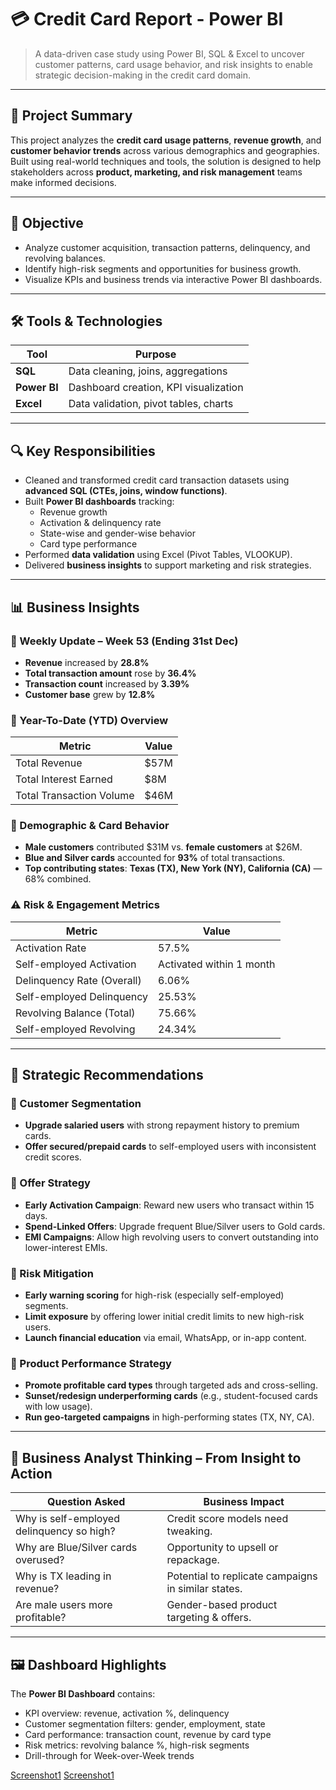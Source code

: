 
# 💳 Credit Card Report - Power BI


> A data-driven case study using Power BI, SQL & Excel to uncover customer patterns, card usage behavior, and risk insights to enable strategic decision-making in the credit card domain.

---

## 📌 Project Summary

This project analyzes the **credit card usage patterns**, **revenue growth**, and **customer behavior trends** across various demographics and geographies. Built using real-world techniques and tools, the solution is designed to help stakeholders across **product, marketing, and risk management** teams make informed decisions.



---

## 🎯 Objective

- Analyze customer acquisition, transaction patterns, delinquency, and revolving balances.
- Identify high-risk segments and opportunities for business growth.
- Visualize KPIs and business trends via interactive Power BI dashboards.

---

## 🛠️ Tools & Technologies

| Tool      | Purpose                                |
|-----------|----------------------------------------|
| **SQL**   | Data cleaning, joins, aggregations     |
| **Power BI** | Dashboard creation, KPI visualization |
| **Excel** | Data validation, pivot tables, charts  |

---

## 🔍 Key Responsibilities

- Cleaned and transformed credit card transaction datasets using **advanced SQL (CTEs, joins, window functions)**.
- Built **Power BI dashboards** tracking:
  - Revenue growth
  - Activation & delinquency rate
  - State-wise and gender-wise behavior
  - Card type performance
- Performed **data validation** using Excel (Pivot Tables, VLOOKUP).
- Delivered **business insights** to support marketing and risk strategies.

---

## 📊 Business Insights

### 📅 Weekly Update – Week 53 (Ending 31st Dec)

- **Revenue** increased by **28.8%**
- **Total transaction amount** rose by **36.4%**
- **Transaction count** increased by **3.39%**
- **Customer base** grew by **12.8%**

### 📆 Year-To-Date (YTD) Overview

| Metric                     | Value       |
|---------------------------|-------------|
| Total Revenue             | $57M        |
| Total Interest Earned     | $8M         |
| Total Transaction Volume  | $46M        |

### 👥 Demographic & Card Behavior

- **Male customers** contributed $31M vs. **female customers** at $26M.
- **Blue and Silver cards** accounted for **93%** of total transactions.
- **Top contributing states**: **Texas (TX), New York (NY), California (CA)** — 68% combined.

### ⚠️ Risk & Engagement Metrics

| Metric                     | Value                    |
|---------------------------|--------------------------|
| Activation Rate           | 57.5%                    |
| Self-employed Activation  | Activated within 1 month |
| Delinquency Rate (Overall)| 6.06%                    |
| Self-employed Delinquency | 25.53%                   |
| Revolving Balance (Total) | 75.66%                   |
| Self-employed Revolving   | 24.34%                   |

---

## 📌 Strategic Recommendations

### 🔹 Customer Segmentation

- **Upgrade salaried users** with strong repayment history to premium cards.
- **Offer secured/prepaid cards** to self-employed users with inconsistent credit scores.

### 🔹 Offer Strategy

- **Early Activation Campaign**: Reward new users who transact within 15 days.
- **Spend-Linked Offers**: Upgrade frequent Blue/Silver users to Gold cards.
- **EMI Campaigns**: Allow high revolving users to convert outstanding into lower-interest EMIs.

### 🔹 Risk Mitigation

- **Early warning scoring** for high-risk (especially self-employed) segments.
- **Limit exposure** by offering lower initial credit limits to new high-risk users.
- **Launch financial education** via email, WhatsApp, or in-app content.

### 🔹 Product Performance Strategy

- **Promote profitable card types** through targeted ads and cross-selling.
- **Sunset/redesign underperforming cards** (e.g., student-focused cards with low usage).
- **Run geo-targeted campaigns** in high-performing states (TX, NY, CA).

---

## 🧠 Business Analyst Thinking – From Insight to Action

| Question Asked                             | Business Impact                                |
|-------------------------------------------|------------------------------------------------|
| Why is self-employed delinquency so high? | Credit score models need tweaking.             |
| Why are Blue/Silver cards overused?       | Opportunity to upsell or repackage.            |
| Why is TX leading in revenue?             | Potential to replicate campaigns in similar states. |
| Are male users more profitable?           | Gender-based product targeting & offers.       |

---

## 🖼️ Dashboard Highlights

The **Power BI Dashboard** contains:
- KPI overview: revenue, activation %, delinquency
- Customer segmentation filters: gender, employment, state
- Card performance: transaction count, revenue by card type
- Risk metrics: revolving balance %, high-risk segments
- Drill-through for Week-over-Week trends

[Screenshot1](https://raw.githubusercontent.com/MehtaMehak/Credit-card-Power-Bi-Report/refs/heads/main/Screenshot%202025-07-17%20235505.png)
[Screenshot1](https://raw.githubusercontent.com/MehtaMehak/Credit-card-Power-Bi-Report/refs/heads/main/Screenshot%202025-07-17%20235526.png)



